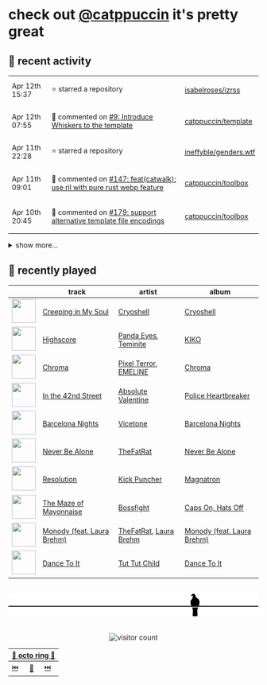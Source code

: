 # check out [@catppuccin](https://github.com/catppuccin) it's pretty great

## 📅 recent activity

<!-- SCRIPT:REPLACE:GITHUB -->
<table>
<tbody>
<tr>
<td><span title='2024-04-12T15:37:20+00:00'>Apr 12th 15:37</span></td>
<td>

⭐ starred a repository

</td>
<td>

[isabelroses/izrss](https://github.com/isabelroses/izrss)

</td>
</tr>
<tr>
<td><span title='2024-04-12T07:55:57+00:00'>Apr 12th 07:55</span></td>
<td>

💬 commented on [#9: Introduce Whiskers to the template](https://github.com/catppuccin/template/pull/9)

</td>
<td>

[catppuccin/template](https://github.com/catppuccin/template)

</td>
</tr>
<tr>
<td><span title='2024-04-11T22:28:18+00:00'>Apr 11th 22:28</span></td>
<td>

⭐ starred a repository

</td>
<td>

[ineffyble/genders.wtf](https://github.com/ineffyble/genders.wtf)

</td>
</tr>
<tr>
<td><span title='2024-04-11T09:01:32+00:00'>Apr 11th 09:01</span></td>
<td>

💬 commented on [#147: feat(catwalk): use ril with pure rust webp feature](https://github.com/catppuccin/toolbox/pull/147)

</td>
<td>

[catppuccin/toolbox](https://github.com/catppuccin/toolbox)

</td>
</tr>
<tr>
<td><span title='2024-04-10T20:45:21+00:00'>Apr 10th 20:45</span></td>
<td>

💬 commented on [#179: support alternative template file encodings](https://github.com/catppuccin/toolbox/pull/179)

</td>
<td>

[catppuccin/toolbox](https://github.com/catppuccin/toolbox)

</td>
</tr>
</tbody>
</table>

<details>
<summary>show more...</summary>
<table>
<tbody>
<tr>
<td><span title='2024-04-10T20:32:02+00:00'>Apr 10th 20:32</span></td>
<td>

💬 commented on [#179: support alternative template file encodings](https://github.com/catppuccin/toolbox/pull/179)

</td>
<td>

[catppuccin/toolbox](https://github.com/catppuccin/toolbox)

</td>
</tr>
<tr>
<td><span title='2024-04-10T20:19:38+00:00'>Apr 10th 20:19</span></td>
<td>

🚀 opened [#179: feat(whiskers): support alternative template file encodings](https://github.com/catppuccin/toolbox/pull/179)

</td>
<td>

[catppuccin/toolbox](https://github.com/catppuccin/toolbox)

</td>
</tr>
<tr>
<td><span title='2024-04-10T19:39:29+00:00'>Apr 10th 19:39</span></td>
<td>

💬 commented on [#147: feat(webp): use ril with rust-native image-webp feature](https://github.com/catppuccin/toolbox/pull/147)

</td>
<td>

[catppuccin/toolbox](https://github.com/catppuccin/toolbox)

</td>
</tr>
<tr>
<td><span title='2024-04-10T18:49:48+00:00'>Apr 10th 18:49</span></td>
<td>

💬 commented on [#178: Whiskers doesn't read frontmatter in files encoded as UTF-8 with BOM](https://github.com/catppuccin/toolbox/issues/178)

</td>
<td>

[catppuccin/toolbox](https://github.com/catppuccin/toolbox)

</td>
</tr>
<tr>
<td><span title='2024-04-10T18:48:06+00:00'>Apr 10th 18:48</span></td>
<td>

💬 commented on [#176: build(nix): add overlay](https://github.com/catppuccin/toolbox/pull/176)

</td>
<td>

[catppuccin/toolbox](https://github.com/catppuccin/toolbox)

</td>
</tr>
<tr>
<td><span title='2024-04-10T18:47:41+00:00'>Apr 10th 18:47</span></td>
<td>

🚢 pushed 1 commit to `main`

</td>
<td>

[catppuccin/toolbox](https://github.com/catppuccin/toolbox)

</td>
</tr>
<tr>
<td><span title='2024-04-10T18:47:39+00:00'>Apr 10th 18:47</span></td>
<td>

🎉 closed [#176: build(nix): add overlay](https://github.com/catppuccin/toolbox/pull/176)

</td>
<td>

[catppuccin/toolbox](https://github.com/catppuccin/toolbox)

</td>
</tr>
<tr>
<td><span title='2024-04-09T11:50:25+00:00'>Apr 9th 11:50</span></td>
<td>

🔍 reviewed [#2: build: use whiskers](https://github.com/catppuccin/zsh-fsh/pull/2)

</td>
<td>

[catppuccin/zsh-fsh](https://github.com/catppuccin/zsh-fsh)

</td>
</tr>
<tr>
<td><span title='2024-04-09T11:48:47+00:00'>Apr 9th 11:48</span></td>
<td>

📢 opened [#177: include flavour's colours at top level when rendering single-flavor matrix templates](https://github.com/catppuccin/toolbox/issues/177)

</td>
<td>

[catppuccin/toolbox](https://github.com/catppuccin/toolbox)

</td>
</tr>
<tr>
<td><span title='2024-04-08T22:04:38+00:00'>Apr 8th 22:04</span></td>
<td>

💬 commented on [#2315: feat: explicitly track current/past maintainers](https://github.com/catppuccin/catppuccin/pull/2315)

</td>
<td>

[catppuccin/catppuccin](https://github.com/catppuccin/catppuccin)

</td>
</tr>
<tr>
<td><span title='2024-04-08T22:01:53+00:00'>Apr 8th 22:01</span></td>
<td>

🔍 reviewed [#2315: feat: explicitly track current/past maintainers](https://github.com/catppuccin/catppuccin/pull/2315)

</td>
<td>

[catppuccin/catppuccin](https://github.com/catppuccin/catppuccin)

</td>
</tr>
<tr>
<td><span title='2024-04-08T16:30:31+00:00'>Apr 8th 16:30</span></td>
<td>

🔍 reviewed [#2315: feat: explicitly track current/past maintainers](https://github.com/catppuccin/catppuccin/pull/2315)

</td>
<td>

[catppuccin/catppuccin](https://github.com/catppuccin/catppuccin)

</td>
</tr>
<tr>
<td><span title='2024-04-08T07:51:25+00:00'>Apr 8th 07:51</span></td>
<td>

🚀 opened [#16: chore: temporarily remove ctp cli formula](https://github.com/catppuccin/homebrew-tap/pull/16)

</td>
<td>

[catppuccin/homebrew-tap](https://github.com/catppuccin/homebrew-tap)

</td>
</tr>
<tr>
<td><span title='2024-04-07T15:07:17+00:00'>Apr 7th 15:07</span></td>
<td>

💬 commented on [#2103: Nix](https://github.com/catppuccin/catppuccin/issues/2103)

</td>
<td>

[catppuccin/catppuccin](https://github.com/catppuccin/catppuccin)

</td>
</tr>
<tr>
<td><span title='2024-04-07T15:07:16+00:00'>Apr 7th 15:07</span></td>
<td>

✅ closed [#2103: Nix](https://github.com/catppuccin/catppuccin/issues/2103)

</td>
<td>

[catppuccin/catppuccin](https://github.com/catppuccin/catppuccin)

</td>
</tr>
<tr>
<td><span title='2024-04-07T15:06:56+00:00'>Apr 7th 15:06</span></td>
<td>

🚢 pushed 1 commit to `main`

</td>
<td>

[catppuccin/catppuccin](https://github.com/catppuccin/catppuccin)

</td>
</tr>
<tr>
<td><span title='2024-04-07T15:06:55+00:00'>Apr 7th 15:06</span></td>
<td>

🎉 closed [#2354: docs: add catppuccin/nix](https://github.com/catppuccin/catppuccin/pull/2354)

</td>
<td>

[catppuccin/catppuccin](https://github.com/catppuccin/catppuccin)

</td>
</tr>
</tbody>
</table>
</details>
<!-- SCRIPT:REPLACE:GITHUB -->

## 🎵 recently played

<!-- SCRIPT:REPLACE:SPOTIFY -->
| | track | artist | album |
| - | - | - | - |
| <img src="https://i.scdn.co/image/ab67616d00004851964df1d62e0bf30a576597f3" width="48" height="48"> | [Creeping in My Soul](https://open.spotify.com/track/2MvnLjVwhhCETaRvkomins) | [Cryoshell](https://open.spotify.com/artist/65jgj6SqhyQN9TEh5g0Unu) | [Cryoshell](https://open.spotify.com/track/2MvnLjVwhhCETaRvkomins) |
| <img src="https://i.scdn.co/image/ab67616d00004851815288fabbc7cc8546a94606" width="48" height="48"> | [Highscore](https://open.spotify.com/track/7FADpmBJVWay6aHy8q34oa) | [Panda Eyes](https://open.spotify.com/artist/3K0GDmmiRwn1Zc7RZzTeAz), [Teminite](https://open.spotify.com/artist/5EEuae5uigQnwgYCl0s8EF) | [KIKO](https://open.spotify.com/track/7FADpmBJVWay6aHy8q34oa) |
| <img src="https://i.scdn.co/image/ab67616d00004851d266a2fe87f6aa131de3b3e9" width="48" height="48"> | [Chroma](https://open.spotify.com/track/0oJkB8jrA25MQdBq5z2pMK) | [Pixel Terror](https://open.spotify.com/artist/3DajvNySJjylWpCSeXefFm), [EMELINE](https://open.spotify.com/artist/0nK3nCo3DFpn9TmYP0yMyK) | [Chroma](https://open.spotify.com/track/0oJkB8jrA25MQdBq5z2pMK) |
| <img src="https://i.scdn.co/image/ab67616d000048519db06862887c5d3affff9c7c" width="48" height="48"> | [In the 42nd Street](https://open.spotify.com/track/06ANCcAnZnK0x1KGmodioE) | [Absolute Valentine](https://open.spotify.com/artist/0ntJWEv4bwPUp16SabEbKM) | [Police Heartbreaker](https://open.spotify.com/track/06ANCcAnZnK0x1KGmodioE) |
| <img src="https://i.scdn.co/image/ab67616d00004851824df097595119b1efc6870f" width="48" height="48"> | [Barcelona Nights](https://open.spotify.com/track/17vXZTcVsCJF1NBoaBQjm7) | [Vicetone](https://open.spotify.com/artist/0daugAjUgbJSqdlyYNwIbT) | [Barcelona Nights](https://open.spotify.com/track/17vXZTcVsCJF1NBoaBQjm7) |
| <img src="https://i.scdn.co/image/ab67616d00004851dfb70a64b76623022497a2db" width="48" height="48"> | [Never Be Alone](https://open.spotify.com/track/6RSIVvksolVFbjyJypupki) | [TheFatRat](https://open.spotify.com/artist/3OKg7YbOIatODzkRIbLJR4) | [Never Be Alone](https://open.spotify.com/track/6RSIVvksolVFbjyJypupki) |
| <img src="https://i.scdn.co/image/ab67616d000048512c02d9bf7b58ed0ba8f1aadb" width="48" height="48"> | [Resolution](https://open.spotify.com/track/7AaM3qK1PnqW2JkQxq6TeQ) | [Kick Puncher](https://open.spotify.com/artist/1WvDvicIZrQVB2gFXZHIBN) | [Magnatron](https://open.spotify.com/track/7AaM3qK1PnqW2JkQxq6TeQ) |
| <img src="https://i.scdn.co/image/ab67616d000048518f40718549807f20ef1e14dd" width="48" height="48"> | [The Maze of Mayonnaise](https://open.spotify.com/track/1O4i0qUQvlLCuHbGmC9jig) | [Bossfight](https://open.spotify.com/artist/1fILrc9B34DjHxSMkJmyBN) | [Caps On, Hats Off](https://open.spotify.com/track/1O4i0qUQvlLCuHbGmC9jig) |
| <img src="https://i.scdn.co/image/ab67616d00004851f0f3a191d7dcaf2b6a8ac86c" width="48" height="48"> | [Monody (feat. Laura Brehm)](https://open.spotify.com/track/3VvBPkc24zC7x05mgJTyGO) | [TheFatRat](https://open.spotify.com/artist/3OKg7YbOIatODzkRIbLJR4), [Laura Brehm](https://open.spotify.com/artist/7ddnIV2r4SLjuwyGlgLIWt) | [Monody (feat. Laura Brehm)](https://open.spotify.com/track/3VvBPkc24zC7x05mgJTyGO) |
| <img src="https://i.scdn.co/image/ab67616d00004851ba7e2eb03e63e600d85a4bc6" width="48" height="48"> | [Dance To It](https://open.spotify.com/track/1P9Ey10ONaLsSjmHlbvOWE) | [Tut Tut Child](https://open.spotify.com/artist/6EmSzH0r12lNsYQCFzCFS3) | [Dance To It](https://open.spotify.com/track/1P9Ey10ONaLsSjmHlbvOWE) |

<!-- SCRIPT:REPLACE:SPOTIFY -->

<br>

<div align="center">

<picture>
    <source media="(prefers-color-scheme: light)" srcset="assets/pigeon-light.svg">
    <source media="(prefers-color-scheme: dark)" srcset="assets/pigeon-dark.svg">
    <img alt="pigeon sitting on a wire" src="assets/pigeon-light.svg">
</picture>

<br>
<br>

![visitor count](https://profile-counter.glitch.me/backwardspy/count.svg)

<table>
    <thead>
        <th colspan="3"><a href="https://octo-ring.com">🐙 octo ring 🐙</a></th>
    </thead>
    <tbody>
        <td><a href="https://octo-ring.com/p/backwardspy/prev">⏮️</a></td>
        <td><a href="https://octo-ring.com/p/backwardspy/random">🔀</a></td>
        <td><a href="https://octo-ring.com/p/backwardspy/next">⏭️</a></td>
    </tbody>
</table>

</div>
